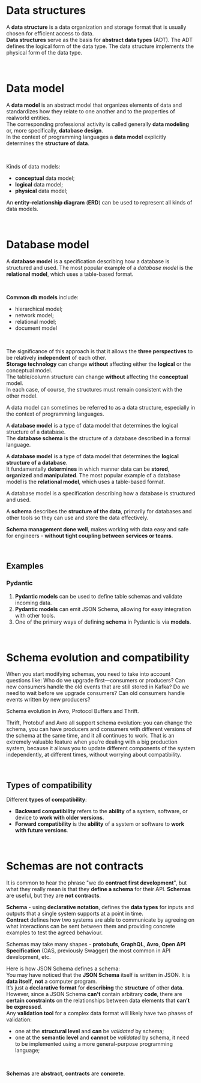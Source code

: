 # Data structures
A **data structure** is a data organization and storage format that is usually chosen for efficient access to data.<br>
**Data structures** serve as the basis for **abstract data types** (ADT). The ADT defines the logical form of the data type. The data structure implements the physical form of the data type.<br>

<br>

# Data model
A **data model** is an abstract model that organizes elements of data and standardizes how they relate to one another and to the properties of realworld entities.<br>
The corresponding professional activity is called generally **data modeling** or, more specifically, **database design**.<br>
In the context of programming languages a **data model** explicitly determines the **structure of data**.<br>

<br>

Kinds of data models:
- **conceptual** data model;
- **logical** data model;
- **physical** data model;

An **entity–relationship diagram** (**ERD**) can be used to represent all kinds of data models.

<br>

# Database model
A **database model** is a specification describing how a database is structured and used. The most popular example of a *database model* is the **relational model**, which uses a table-based format.

<br>

**Common db models** include:
- hierarchical model;
- network model;
- relational model;
- document model

<br>

The significance of this approach is that it allows the **three perspectives** to be relatively **independent** of each other.<br>
**Storage technology** can change **without** affecting either the **logical** or the conceptual model.<br>
The table/column structure can change **without** affecting the **conceptual** model.<br>
In each case, of course, the structures must remain consistent with the other model.<br>

A data model can sometimes be referred to as a data structure, especially in the context of programming languages.<br>

A **database model** is a type of data model that determines the logical structure of a database.<br>
The **database schema** is the structure of a database described in a formal language.<br>

A **database model** is a type of data model that determines the **logical structure of a database**.<br>
It fundamentally **determines** in which manner data can be **stored**, **organized** and **manipulated**. The most popular example of a database model is the **relational model**, which uses a table-based format.<br>

A database model is a specification describing how a database is structured and used.<br>

A **schema** describes the **structure of the data**, primarily for databases and other tools so they can use and store the data effectively.<br>

**Schema management done well**, makes working with data easy and safe for engineers - **without tight coupling between services or teams**.<br>

<br>

## Examples
### Pydantic
1. **Pydantic models** can be used to define table schemas and validate incoming data.
2. **Pydantic models** can emit JSON Schema, allowing for easy integration with other tools.
3. One of the primary ways of defining **schema** in Pydantic is via **models**.

<br>

# Schema evolution and compatibility
When you start modifying schemas, you need to take into account questions like: Who do we upgrade first—consumers or producers? Can new consumers handle the old events that are still stored in Kafka? Do we need to wait before we upgrade consumers? Can old consumers handle events written by new producers?<br>

Schema evolution in Avro, Protocol Buffers and Thrift.<br>

Thrift, Protobuf and Avro all support schema evolution: you can change the schema, you can have producers and consumers with different versions of the schema at the same time, and it all continues to work. That is an extremely valuable feature when you’re dealing with a big production system, because it allows you to update different components of the system independently, at different times, without worrying about compatibility.<br>

<br>

## Types of compatibility
Different **types of compatibility**:
- **Backward compatibility** refers to the **ability** of a system, software, or device to **work with older versions**.
- **Forward compatibility** is the **ability** of a system or software to **work with future versions**.

<br>

# Schemas are not contracts
It is common to hear the phrase "we do **contract first development**", but what they really mean is that they **define a schema** for their API. **Schemas** are useful, but they are **not contracts**.<br>

**Schema** - using **declarative notation**, defines the **data types** for inputs and outputs that a single system supports at a point in time.<br>
**Contract** defines how two systems are able to communicate by agreeing on what interactions can be sent between them and providing concrete examples to test the agreed behaviour.<br>

Schemas may take many shapes - **protobufs**, **GraphQL**, **Avro**, **Open API Specification** (OAS, previously Swagger) the most common in API development, etc.<br>

Here is how JSON Schema defines a schema:<br>
You may have noticed that the **JSON Schema** itself is written in JSON. It is **data itself**, **not** a computer program.<br>
It’s just a **declarative format** for **describing** the **structure** of other **data**.<br>
However, since a JSON Schema **can’t** contain arbitrary **code**, there are **certain constraints** on the relationships between data elements that **can’t be expressed**.<br>
Any **validation tool** for a complex data format will likely have two phases of validation:
- one at the **structural level** and **can** be *validated* by schema;
- one at the **semantic level** and **cannot** be *validated* by schema, it need to be implemented using a more general-purpose programming language;

<br>

**Schemas** are **abstract**, **contracts** are **concrete**.<br>